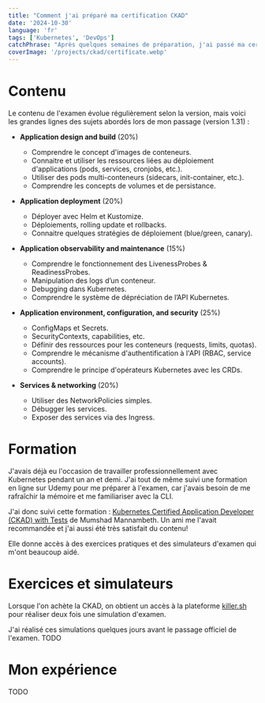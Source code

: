 ```yaml
---
title: "Comment j'ai préparé ma certification CKAD"
date: '2024-10-30'
language: 'fr'
tags: ['Kubernetes', 'DevOps']
catchPhrase: "Après quelques semaines de préparation, j'ai passé ma certification CKAD et je l'ai obtenue !"
coverImage: '/projects/ckad/certificate.webp'
---
```


# Contenu

Le contenu de l'examen évolue régulièrement selon la version, mais voici les grandes lignes des sujets abordés lors de mon passage (version 1.31) :

- **Application design and build** (20%)
  - Comprendre le concept d'images de conteneurs.
  - Connaitre et utiliser les ressources liées au déploiement d'applications (pods, services, cronjobs, etc.).
  - Utiliser des pods multi-conteneurs (sidecars, init-container, etc.).
  - Comprendre les concepts de volumes et de persistance.

- **Application deployment** (20%)
  - Déployer avec Helm et Kustomize.
  - Déploiements, rolling update et rollbacks.
  - Connaitre quelques stratégies de déploiement (blue/green, canary).

- **Application observability and maintenance** (15%)
  - Comprendre le fonctionnement des LivenessProbes & ReadinessProbes.
  - Manipulation des logs d’un conteneur.
  - Debugging dans Kubernetes.
  - Comprendre le système de dépréciation de l’API Kubernetes.

- **Application environment, configuration, and security** (25%)
  - ConfigMaps et Secrets.
  - SecurityContexts, capabilities, etc.
  - Définir des ressources pour les conteneurs (requests, limits, quotas).
  - Comprendre le mécanisme d'authentification à l'API (RBAC, service accounts).
  - Comprendre le principe d'opérateurs Kubernetes avec les CRDs.

- **Services & networking** (20%)
  - Utiliser des NetworkPolicies simples.
  - Débugger les services.
  - Exposer des services via des Ingress.

# Formation

J'avais déjà eu l'occasion de travailler professionnellement avec Kubernetes pendant un an et demi.
J'ai tout de même suivi une formation en ligne sur Udemy pour me préparer à l'examen,
car j'avais besoin de me rafraîchir la mémoire et me familiariser avec la CLI.

J'ai donc suivi cette formation :
[Kubernetes Certified Application Developer (CKAD) with Tests](https://www.udemy.com/course/certified-kubernetes-application-developer/)
de Mumshad Mannambeth. Un ami me l'avait recommandée et j'ai aussi été très satisfait du contenu!

Elle donne accès à des exercices pratiques et des simulateurs d'examen qui m'ont beaucoup aidé.

# Exercices et simulateurs

Lorsque l'on achète la CKAD, on obtient un accès à la plateforme [killer.sh](https://killer.sh/) pour réaliser deux fois une simulation d'examen.

J'ai réalisé ces simulations quelques jours avant le passage officiel de l'examen. TODO

# Mon expérience

TODO